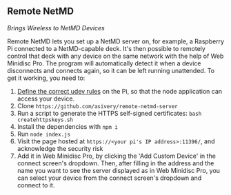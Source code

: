 ## Remote NetMD
*Brings Wireless to NetMD Devices*

Remote NetMD lets you set up a NetMD server on, for example, a Raspberry Pi connected to a NetMD-capable deck. It's then possible to remotely control that deck with any device on the same network with the help of Web Minidisc Pro. The program will automatically detect it when a device disconnects and connects again, so it can be left running unattended.
To get it working, you need to:

1. [Define the correct udev rules](https://github.com/glaubitz/linux-minidisc/tree/master/netmd/etc) on the Pi, so that the node application can access your device.
2. Clone `https://github.com/asivery/remote-netmd-server`
3. Run a script to generate the HTTPS self-signed certificates: `bash createhttpskeys.sh`
4. Install the dependencies with `npm i`
5. Run `node index.js`
6. Visit the page hosted at `https://<your pi's IP address>:11396/`, and acknowledge the security risk
7. Add it in Web Minidisc Pro, by clicking the 'Add Custom Device' in the connect screen's dropdown. Then, after filling in the address and the name you want to see the server displayed as in Web Minidisc Pro, you can select your device from the connect screen's dropdown and connect to it.
